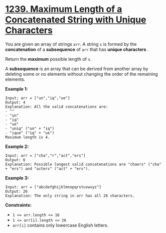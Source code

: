 # [1239. Maximum Length of a Concatenated String with Unique Characters](https://leetcode.com/problems/maximum-length-of-a-concatenated-string-with-unique-characters/description/?envType=daily-question&envId=2024-01-23)

You are given an array of strings `arr`. A string `s` is formed by the **concatenation** of a **subsequence** of `arr` that has **unique characters** .

Return the **maximum** possible length of `s`.

A **subsequence** is an array that can be derived from another array by deleting some or no elements without changing the order of the remaining elements.

**Example 1:**

```
Input: arr = ["un","iq","ue"]
Output: 4
Explanation: All the valid concatenations are:
- ""
- "un"
- "iq"
- "ue"
- "uniq" ("un" + "iq")
- "ique" ("iq" + "ue")
Maximum length is 4.
```

**Example 2:**

```
Input: arr = ["cha","r","act","ers"]
Output: 6
Explanation: Possible longest valid concatenations are "chaers" ("cha" + "ers") and "acters" ("act" + "ers").
```

**Example 3:**

```
Input: arr = ["abcdefghijklmnopqrstuvwxyz"]
Output: 26
Explanation: The only string in arr has all 26 characters.
```

**Constraints:**

-   `1 <= arr.length <= 16`
-   `1 <= arr[i].length <= 26`
-   `arr[i]` contains only lowercase English letters.
